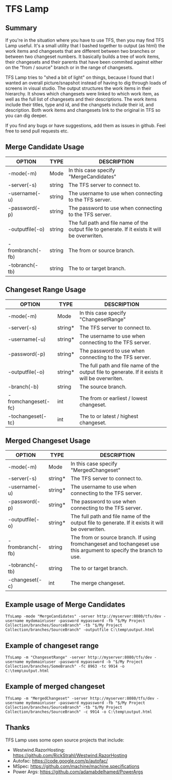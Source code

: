 # TFS Lamp #

## Summary ##

If you're in the situation where you have to use TFS, then you may find TFS Lamp useful. It's a small utility that I bashed together to output (as html) the work items and changesets that are different between two branches or between two changeset numbers. It basically builds a tree of work items, their changesets and their parents that have been commited against either on the "from / source" branch or in the range of changesets.

TFS Lamp tries to "shed a bit of light" on things, because I found that I wanted an overall picture/snapshot instead of having to dig through loads of screens in visual studio. The output structures the work items in their hierarchy. It shows which changesets were linked to which work item, as well as the full list of changesets and their descriptions. The work items include their titles, type and id, and the changsets include their id, and description. Both work items and changesets link to the original in TFS so you can dig deeper.

If you find any bugs or have suggestions, add them as issues in github. Feel free to send pull requests etc. 

## Merge Candidate Usage ##

| OPTION | TYPE | DESCRIPTION |
| ------ | ---- | ----------- |
| -mode(-m) | Mode | In this case specify "MergeCandidates" |
| -server(-s) | string | The TFS server to connect to. |
| -username(-u) | string | The username to use when connecting to the TFS server. |
| -password(-p) | string | The password to use when connecting to the TFS server. |
| -outputfile(-o) | string | The full path and file name of the output file to generate. If it exists it will be overwriten. |
| -frombranch(-fb) | string | The from or source branch. |
| -tobranch(-tb) | string | The to or target branch. |

## Changeset Range Usage ##

| OPTION | TYPE | DESCRIPTION |
| ------ | ---- | ----------- |
| -mode(-m) | Mode | In this case specify "ChangesetRange" |
| -server(-s) | string* | The TFS server to connect to. |
| -username(-u) |string* | The username to use when connecting to the TFS server. |
| -password(-p) |string* | The password to use when connecting to the TFS server. |
| -outputfile(-o) |string* | The full path and file name of the output file to generate. If it exists it will be overwriten. |
| -branch(-b) |string | The source branch. |
| -fromchangeset(-fc) | int | The from or earliest / lowest changeset. |
| -tochangeset(-tc) | int | The to or latest / highest changeset. |

## Merged Changeset Usage ##

| OPTION | TYPE | DESCRIPTION |
| ------ | ---- | ----------- |
| -mode(-m) | Mode | In this case specify "MergedChangeset" |
| -server(-s) | string* | The TFS server to connect to. |
| -username(-u) |string* | The username to use when connecting to the TFS server. |
| -password(-p) |string* | The password to use when connecting to the TFS server. |
| -outputfile(-o) |string* | The full path and file name of the output file to generate. If it exists it will be overwriten. |
| -frombranch(-fb) |string | The from or source branch. If using fromchangeset and tochangeset use this argument to specify the branch to use. |
| -tobranch(-tb) |string | The to or target branch. |
| -changeset(-c) | int | The merge changeset. |

## Example usage of Merge Candidates ##

```
TfsLamp -mode "MergeCandidates" -server http://myserver:8080/tfs/dev -username mydomain\user -password mypassword -fb "$/My Project Collection/branches/SourceBranch" -tb "$/My Project Collection/branches/SourceBranch" -outputfile C:\temp\output.html
```

## Example of changeset range ##

```
TfsLamp -m "ChangesetRange" -server http://myserver:8080/tfs/dev -username mydomain\user -password mypassword -b "$/My Project Collection/branches/SomeBranch" -fc 8963 -tc 9914 -o C:\temp\output.html
```

## Example of merged changeset ##

```
TfsLamp -m "MergedChangeset" -server http://myserver:8080/tfs/dev -username mydomain\user -password mypassword -fb "$/My Project Collection/branches/SourceBranch" -tb "$/My Project Collection/branches/SourceBranch" -c 9914 -o C:\temp\output.html
```

## Thanks ##

TFS Lamp uses some open source projects that include:

* Westwind.RazorHosting: https://github.com/RickStrahl/Westwind.RazorHosting
* Autofac: https://code.google.com/p/autofac/
* MSpec: https://github.com/machine/machine.specifications
* Power Args: https://github.com/adamabdelhamed/PowerArgs